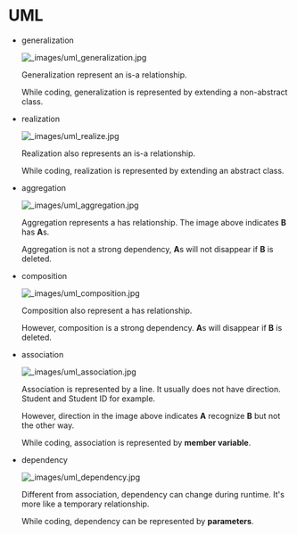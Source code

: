 # UML

- generalization

  ![_images/uml_generalization.jpg](https://design-patterns.readthedocs.io/zh_CN/latest/_images/uml_generalization.jpg)

  Generalization represent an is-a relationship. 

  While coding, generalization is represented by extending a non-abstract class.

- realization

  ![_images/uml_realize.jpg](https://design-patterns.readthedocs.io/zh_CN/latest/_images/uml_realize.jpg)

  Realization also represents an is-a relationship.

  While coding, realization is represented by extending an abstract class.

- aggregation

  ![_images/uml_aggregation.jpg](https://design-patterns.readthedocs.io/zh_CN/latest/_images/uml_aggregation.jpg)

  Aggregation represents a has relationship. The image above indicates **B** has **A**s.

  Aggregation is not a strong dependency, **A**s will not disappear if **B** is deleted.

- composition

  ![_images/uml_composition.jpg](https://design-patterns.readthedocs.io/zh_CN/latest/_images/uml_composition.jpg)

  Composition also represent a has relationship.

  However, composition is a strong  dependency. **A**s will disappear if **B** is deleted.

- association

  ![_images/uml_association.jpg](https://design-patterns.readthedocs.io/zh_CN/latest/_images/uml_association.jpg)

  Association is represented by a line. It usually does not have direction. Student and Student ID for example.

  However, direction in the image above indicates **A** recognize **B** but not the other way.

  While coding, association is represented by **member variable**.

- dependency

  ![_images/uml_dependency.jpg](https://design-patterns.readthedocs.io/zh_CN/latest/_images/uml_dependency.jpg)

  Different from association, dependency can change during runtime. It's more like a temporary relationship.

  While coding, dependency can be represented by **parameters**.